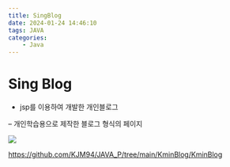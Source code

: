 ```yaml
---
title: SingBlog
date: 2024-01-24 14:46:10
tags: JAVA
categories:
    - Java
---
```

# Sing Blog

- jsp를 이용하여 개발한 개인블로그

– 개인학습용으로 제작한 블로그 형식의 페이지

![](/image/135303166-17015a3b-bb99-4381-ae48-0d062ae2280d.png)

https://github.com/KJM94/JAVA_P/tree/main/KminBlog/KminBlog